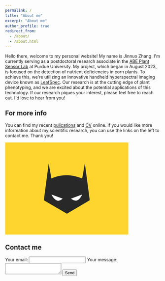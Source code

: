 ```yaml
---
permalink: /
title: "About me"
excerpt: "About me"
author_profile: true
redirect_from: 
  - /about/
  - /about.html
---
```


Hello there, welcome to my personal website! My name is Jinnuo Zhang. I'm currently serving as a postdoctoral research associate in the [ABE Plant Sensor Lab](https://engineering.purdue.edu/ABEPlantSensorLab) at Purdue University. My project, which began in August 2023, is focused on the detection of nutrient deficiencies in corn plants. To achieve this, we're utilizing an innovative handheld hyperspectral imaging device known as [LeafSpec](https://www.leafspecllc.com/). Our research is at the cutting edge of plant phenotyping, and we are excited about the potential applications of this technology. If our research piques your interest, please feel free to reach out. I'd love to hear from you!

For more info
------
You can find my recent [pulications](https://jinnuozhang.github.io/publications/) and [CV](https://jinnuozhang.github.io/cv/) online. If you would like more information about my scientific research, you can use the links on the left to contact me. Thank you!


<img align="center" alt="GIF" src="https://github.com/jinnuozhang/jinnuozhang/blob/main/Batman.gif?raw=true" width="400"/>


Contact me
------
<form
  action="https://formspree.io/f/mjvqrlyy"
  method="POST"
>
  <label>
    Your email:
    <input type="email" name="email">
  </label>
  <label>
    Your message:
    <textarea name="message"></textarea>
  </label>
  <!-- your other form fields go here -->
  <button type="submit">Send</button>
</form>

